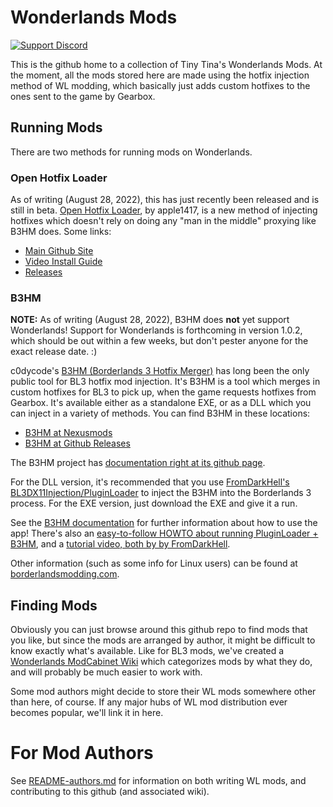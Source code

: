 Wonderlands Mods
================
[![Support Discord](https://img.shields.io/static/v1?label=&message=Support%20Discord&logo=discord&color=424)](https://discord.gg/bXeqV8Ef9R)

This is the github home to a collection of Tiny Tina's Wonderlands Mods.  At the
moment, all the mods stored here are made using the hotfix injection
method of WL modding, which basically just adds custom hotfixes to the
ones sent to the game by Gearbox.

Running Mods
------------

There are two methods for running mods on Wonderlands.

### Open Hotfix Loader

As of writing (August 28, 2022), this has just recently been released and is
still in beta.  [Open Hotfix Loader](https://github.com/apple1417/OpenHotfixLoader/),
by apple1417, is a new method of injecting hotfixes which doesn't rely on doing
any "man in the middle" proxying like B3HM does.  Some links:

- [Main Github Site](https://github.com/apple1417/OpenHotfixLoader)
- [Video Install Guide](https://youtu.be/gHX3dtZIojY)
- [Releases](https://github.com/apple1417/OpenHotfixLoader/releases)

### B3HM

**NOTE:** As of writing (August 28, 2022), B3HM does **not** yet support Wonderlands!
Support for Wonderlands is forthcoming in version 1.0.2, which should be
out within a few weeks, but don't pester anyone for the exact release date.  :)

c0dycode's [B3HM (Borderlands 3 Hotfix Merger)](https://www.nexusmods.com/borderlands3/mods/244)
has long been the only public tool for BL3 hotfix mod injection.  It's B3HM is a
tool which merges in custom hotfixes for BL3 to pick up, when the game requests
hotfixes from Gearbox.  It's available either as a standalone EXE, or as a DLL
which you can inject in a variety of methods.  You can find B3HM in these locations:

- [B3HM at Nexusmods](https://www.nexusmods.com/borderlands3/mods/244)
- [B3HM at Github Releases](https://github.com/c0dycode/BL3HotfixWebUI/releases)

The B3HM project has [documentation right at its github page](https://github.com/c0dycode/BL3HotfixWebUI/wiki/B3HM-Wiki).

For the DLL version, it's recommended that you use
[FromDarkHell's BL3DX11Injection/PluginLoader](https://github.com/FromDarkHell/BL3DX11Injection/releases)
to inject the B3HM into the Borderlands 3 process.  For the EXE version, just
download the EXE and give it a run.

See the [B3HM documentation](https://github.com/c0dycode/BL3HotfixWebUI/wiki/B3HM-Wiki) for
further information about how to use the app!  There's also an [easy-to-follow
HOWTO about running PluginLoader + B3HM](https://docs.google.com/document/d/1gdJX7eje3v-S7INIX5ZzIvaLfzGaWjauB2rcPgPqslw),
and a [tutorial video, both by by FromDarkHell](https://www.youtube.com/watch?v=KYgUzKomXrk).

Other information (such as some info for Linux users) can be found at
[borderlandsmodding.com](http://borderlandsmodding.com/bl3-running-mods/).

Finding Mods
------------

Obviously you can just browse around this github repo to find mods that
you like, but since the mods are arranged by author, it might be difficult
to know exactly what's available.  Like for BL3 mods, we've created a
[Wonderlands ModCabinet Wiki](https://github.com/BLCM/wlmods/wiki)
which categorizes mods by what they do, and will probably be much easier
to work with.

Some mod authors might decide to store their WL mods somewhere other than
here, of course.  If any major hubs of WL mod distribution ever becomes
popular, we'll link it in here.

For Mod Authors
===============

See [README-authors.md](README-authors.md) for information on both
writing WL mods, and contributing to this github (and associated
wiki).

